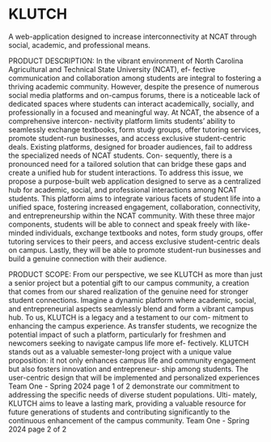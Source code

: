 # KLUTCH
A web-application designed to increase interconnectivity at NCAT through social, academic, and professional means.

PRODUCT DESCRIPTION: In the vibrant environment of North Carolina Agricultural and Technical State University (NCAT), ef-
fective communication and collaboration among students are integral to fostering a thriving academic
community. However, despite the presence of numerous social media platforms and on-campus forums,
there is a noticeable lack of dedicated spaces where students can interact academically, socially, and
professionally in a focused and meaningful way. At NCAT, the absence of a comprehensive intercon-
nectivity platform limits students’ ability to seamlessly exchange textbooks, form study groups, offer
tutoring services, promote student-run businesses, and access exclusive student-centric deals. Existing
platforms, designed for broader audiences, fail to address the specialized needs of NCAT students. Con-
sequently, there is a pronounced need for a tailored solution that can bridge these gaps and create a
unified hub for student interactions. To address this issue, we propose a purpose-built web application
designed to serve as a centralized hub for academic, social, and professional interactions among NCAT
students. This platform aims to integrate various facets of student life into a unified space, fostering
increased engagement, collaboration, connectivity, and entrepreneurship within the NCAT community.
With these three major components, students will be able to connect and speak freely with like-minded
individuals, exchange textbooks and notes, form study groups, offer tutoring services to their peers,
and access exclusive student-centric deals on campus. Lastly, they will be able to promote student-run
businesses and build a genuine connection with their audience.

PRODUCT SCOPE: From our perspective, we see KLUTCH as more than just a senior project but a potential gift to our
campus community, a creation that comes from our shared realization of the genuine need for stronger
student connections. Imagine a dynamic platform where academic, social, and entrepreneurial aspects
seamlessly blend and form a vibrant campus hub. To us, KLUTCH is a legacy and a testament to our com-
mitment to enhancing the campus experience. As transfer students, we recognize the potential impact
of such a platform, particularly for freshmen and newcomers seeking to navigate campus life more ef-
fectively. KLUTCH stands out as a valuable semester-long project with a unique value proposition: it not
only enhances campus life and community engagement but also fosters innovation and entrepreneur-
ship among students. The user-centric design that will be implemented and personalized experiences
Team One - Spring 2024 page 1 of 2
demonstrate our commitment to addressing the specific needs of diverse student populations. Ulti-
mately, KLUTCH aims to leave a lasting mark, providing a valuable resource for future generations of
students and contributing significantly to the continuous enhancement of the campus community.
Team One - Spring 2024 page 2 of 2

